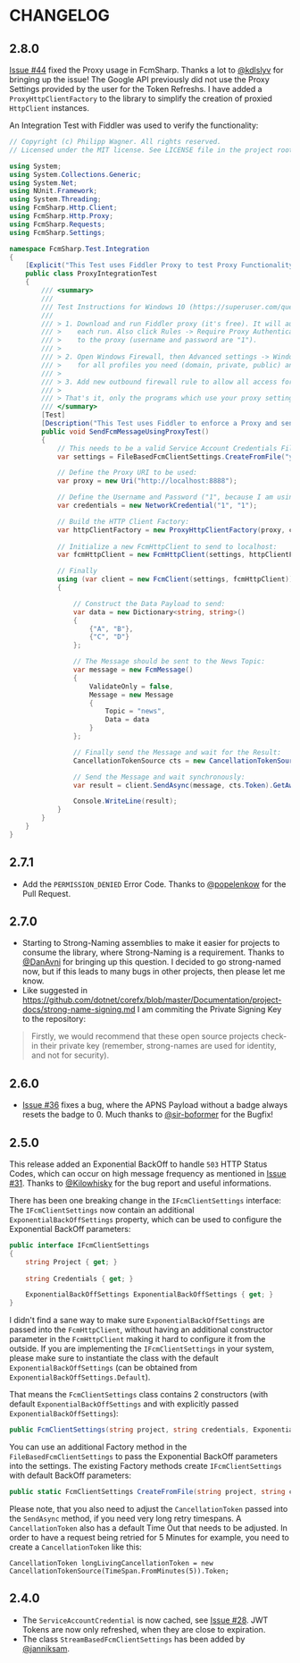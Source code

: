 # CHANGELOG #

## 2.8.0 ##

[Issue #44](https://github.com/bytefish/FcmSharp/issues/44) fixed the Proxy usage in FcmSharp. Thanks a lot to [@kdlslyv](https://github.com/kdlslyv) for bringing up the issue! The Google API previously did not use the Proxy Settings provided by the user for the Token Refreshs. I have added a ``ProxyHttpClientFactory`` to the library to simplify the creation of proxied ``HttpClient`` instances.

An Integration Test with Fiddler was used to verify the functionality:

```csharp
// Copyright (c) Philipp Wagner. All rights reserved.
// Licensed under the MIT license. See LICENSE file in the project root for full license information.

using System;
using System.Collections.Generic;
using System.Net;
using NUnit.Framework;
using System.Threading;
using FcmSharp.Http.Client;
using FcmSharp.Http.Proxy;
using FcmSharp.Requests;
using FcmSharp.Settings;

namespace FcmSharp.Test.Integration
{
    [Explicit("This Test uses Fiddler Proxy to test Proxy Functionality")]
    public class ProxyIntegrationTest
    {
        /// <summary>
        /// 
        /// Test Instructions for Windows 10 (https://superuser.com/questions/180480/how-to-simulate-corporate-proxy-server-on-my-development-machine):
        /// 
        /// > 1. Download and run Fiddler proxy (it's free). It will automatically set itself as a system proxy in Windows on 
        /// >    each run. Also click Rules -> Require Proxy Authentication in the top menu if you want to test authentication 
        /// >    to the proxy (username and password are "1").
        /// >
        /// > 2. Open Windows Firewall, then Advanced settings -> Windows Firewall Properties. Block all outbound connections 
        /// >    for all profiles you need (domain, private, public) and click OK.
        /// >
        /// > 3. Add new outbound firewall rule to allow all access for 8888 port (default Fiddler port) or "%LocalAppData%\Programs\Fiddler\Fiddler.exe" app.
        /// >
        /// > That's it, only the programs which use your proxy settings (http://1:1@127.0.0.1:8888) will work.
        /// </summary>
        [Test]
        [Description("This Test uses Fiddler to enforce a Proxy and sends a Message using the Proxy settings")]
        public void SendFcmMessageUsingProxyTest()
        {
            // This needs to be a valid Service Account Credentials File. Can't mock it away:
            var settings = FileBasedFcmClientSettings.CreateFromFile("your_project_id", @"D:\serviceAccountKey.json");

            // Define the Proxy URI to be used:
            var proxy = new Uri("http://localhost:8888");

            // Define the Username and Password ("1", because I am using Fiddler for Testing):
            var credentials = new NetworkCredential("1", "1");

            // Build the HTTP Client Factory:
            var httpClientFactory = new ProxyHttpClientFactory(proxy, credentials);
            
            // Initialize a new FcmHttpClient to send to localhost:
            var fcmHttpClient = new FcmHttpClient(settings, httpClientFactory);

            // Finally
            using (var client = new FcmClient(settings, fcmHttpClient))
            {

                // Construct the Data Payload to send:
                var data = new Dictionary<string, string>()
                {
                    {"A", "B"},
                    {"C", "D"}
                };

                // The Message should be sent to the News Topic:
                var message = new FcmMessage()
                {
                    ValidateOnly = false,
                    Message = new Message
                    {
                        Topic = "news",
                        Data = data
                    }
                };

                // Finally send the Message and wait for the Result:
                CancellationTokenSource cts = new CancellationTokenSource();

                // Send the Message and wait synchronously:
                var result = client.SendAsync(message, cts.Token).GetAwaiter().GetResult();

                Console.WriteLine(result);
            }
        }
    }
}
```

## 2.7.1 ##

* Add the ``PERMISSION_DENIED`` Error Code. Thanks to [@popelenkow](https://github.com/popelenkow) for the Pull Request.

## 2.7.0 ##

* Starting to Strong-Naming assemblies to make it easier for projects to consume the library, where Strong-Naming is a requirement. Thanks to [@DanAvni](https://github.com/DanAvni) for bringing up this question. I decided to go strong-named now, but if this leads to many bugs in other projects, then please let me know. 
* Like suggested in https://github.com/dotnet/corefx/blob/master/Documentation/project-docs/strong-name-signing.md I am commiting the Private Signing Key to the repository:

> Firstly, we would recommend that these open source projects check-in their private key (remember, strong-names are used for identity, and not for security). 

## 2.6.0 ##

* [Issue #36](https://github.com/bytefish/FcmSharp/issues/36) fixes a bug, where the APNS Payload without a badge always resets the badge to 0. Much thanks to [@sir-boformer](https://github.com/sir-boformer) for the Bugfix!

## 2.5.0 ##

This release added an Exponential BackOff to handle ``503`` HTTP Status Codes, which can occur on high message frequency as mentioned in [Issue #31](https://github.com/bytefish/FcmSharp/issues/31). Thanks to [@Kilowhisky](https://github.com/Kilowhisky) for the bug report and useful informations.

There has been one breaking change in the ``IFcmClientSettings`` interface: The ``IFcmClientSettings`` now contain an additional ``ExponentialBackOffSettings`` property, which can be used to configure the Exponential BackOff parameters:

```csharp
public interface IFcmClientSettings
{
    string Project { get; }
    
    string Credentials { get; }

    ExponentialBackOffSettings ExponentialBackOffSettings { get; }
}
```

I didn't find a sane way to make sure ``ExponentialBackOffSettings`` are passed into the ``FcmHttpClient``, without having an additional constructor parameter in the ``FcmHttpClient`` making it hard to configure it from the outside. If you are implementing the ``IFcmClientSettings`` in your system, please make sure to instantiate the class with the default ``ExponentialBackOffSettings`` (can be obtained from ``ExponentialBackOffSettings.Default``).

That means the ``FcmClientSettings`` class contains 2 constructors (with default ``ExponentialBackOffSettings`` and with explicitly passed ``ExponentialBackOffSettings``):

```csharp
public FcmClientSettings(string project, string credentials, ExponentialBackOffSettings exportExponentialBackOffSettings)
```

You can use an additional Factory method in the ``FileBasedFcmClientSettings`` to pass the Exponential BackOff parameters into the settings. The existing Factory methods create ``IFcmClientSettings`` with default BackOff parameters:

```csharp
public static FcmClientSettings CreateFromFile(string project, string credentialsFileName, ExponentialBackOffSettings exponentialBackOffSettings)
```

Please note, that you also need to adjust the ``CancellationToken`` passed into the ``SendAsync`` method, if you need very long retry timespans. A ``CancellationToken`` also has a default Time Out that needs to be adjusted. In order to have a request being retried for 5 Minutes for example, you need to create a ``CancellationToken`` like this:

```
CancellationToken longLivingCancellationToken = new CancellationTokenSource(TimeSpan.FromMinutes(5)).Token;
```

## 2.4.0 ##

* The ``ServiceAccountCredential`` is now cached, see [Issue #28](https://github.com/bytefish/FcmSharp/issues/28). JWT Tokens are now only refreshed, when they are close to expiration.
* The class ``StreamBasedFcmClientSettings`` has been added by [@janniksam](https://github.com/janniksam).
